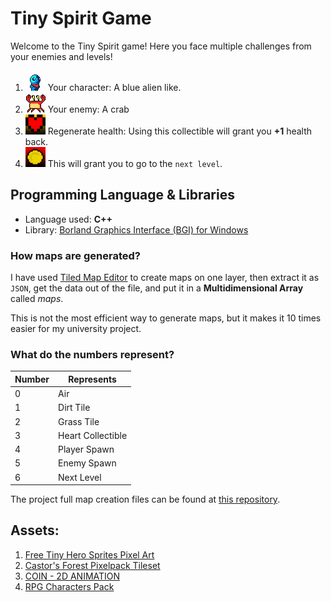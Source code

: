 # Tiny Spirit Game

Welcome to the Tiny Spirit game!
Here you face multiple challenges from your enemies and levels!

 1. ![Tiny Spirit Character](https://github.com/Daryan97/Tiny-Spirit-Game/raw/master/Assets/Player/player_right.gif) Your character: A blue alien like.
 2. ![Tiny Spirit Enemy](https://github.com/Daryan97/Tiny-Spirit-Game/raw/master/Assets/Enemy/monster_1_left.gif) Your enemy: A crab
3. ![Tiny Spirit Health](https://github.com/Daryan97/Tiny-Spirit-Game/raw/master/Assets/Map/Collectibles/heart.gif) Regenerate health: Using this collectible will grant you **+1** health back.
4. ![Tiny Spirit coin](https://github.com/Daryan97/Tiny-Spirit-Game/raw/master/Assets/Map/Collectibles/coin.gif) This will grant you to go to the `next level`.

## Programming Language & Libraries
- Language used: **C++**
- Library: [Borland Graphics Interface (BGI) for Windows](https://home.cs.colorado.edu/~main/bgi/doc/)

### How maps are generated?
I have used [Tiled Map Editor](https://www.mapeditor.org/) to create maps on one layer, then extract it as ```JSON```, get the data out of the file, and put it in a **Multidimensional Array**  called *maps*.

This is not the most efficient way to generate maps, but it makes it 10 times easier for my university project.

### What do the numbers represent?
| Number | Represents |
|--|--|
| 0 | Air |
| 1 | Dirt Tile |
| 2 | Grass Tile |
| 3 | Heart Collectible |
| 4 | Player Spawn |
| 5 | Enemy Spawn |
| 6 | Next Level |

The project full map creation files can be found at [this repository](https://github.com/Daryan97/Tiny_Spirits_Map).

## Assets:
1. [Free Tiny Hero Sprites Pixel Art](https://free-game-assets.itch.io/free-tiny-hero-sprites-pixel-art)
2. [Castor's Forest Pixelpack Tileset](https://castorcreations.itch.io/castors-forest-pixelpack-tileset)
3. [COIN - 2D ANIMATION](https://gabriel-ceppas.itch.io/coin)
4. [RPG Characters Pack](https://ze0nni.itch.io/rpg-characters-pack)
